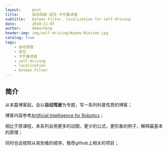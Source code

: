 ```yaml
---
layout:     post
title:      自动驾驶-定位-卡尔曼滤波
subtitle:   Kalman Filter, localization for self-driving
date:       2018-11-07
author:     democheng
header-img: img/self-driving/Waymo-Minivan.jpg
catalog: true
tags:
    - 自动驾驶
    - 定位
    - 卡尔曼滤波
    - self-driving
    - localization
    - Kalman Filter
---
```


## 简介

从本篇博客起，会以**自动驾驶**为专题，写一系列科普性质的博客；

博客内容参考[Artificial Intelligence for Robotics](https://www.udacity.com/course/artificial-intelligence-for-robotics--cs373)；

相比于原课程，本系列会用更多的动图，更少的公式，更形象的例子，解释最基本的原理；

同时也会按照从易到难的顺序，推荐github上相关的项目；